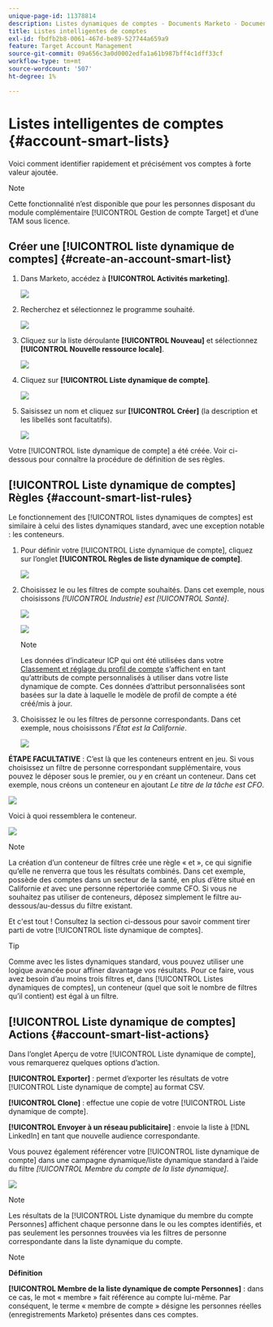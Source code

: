 ```yaml
---
unique-page-id: 11378814
description: Listes dynamiques de comptes - Documents Marketo - Documentation du produit
title: Listes intelligentes de comptes
exl-id: fbdfb2b8-0061-467d-be89-527744a659a9
feature: Target Account Management
source-git-commit: 09a656c3a0d0002edfa1a61b987bff4c1dff33cf
workflow-type: tm+mt
source-wordcount: '507'
ht-degree: 1%

---
```


# Listes intelligentes de comptes {#account-smart-lists}

Voici comment identifier rapidement et précisément vos comptes à forte valeur ajoutée.

>[!NOTE]
>
>Cette fonctionnalité n’est disponible que pour les personnes disposant du module complémentaire [!UICONTROL Gestion de compte Target] et d’une TAM sous licence.

## Créer une [!UICONTROL liste dynamique de comptes] {#create-an-account-smart-list}

1. Dans Marketo, accédez à **[!UICONTROL Activités marketing]**.

   ![](assets/account-smart-lists-1.png)

1. Recherchez et sélectionnez le programme souhaité.

   ![](assets/account-smart-lists-2.png)

1. Cliquez sur la liste déroulante **[!UICONTROL Nouveau]** et sélectionnez **[!UICONTROL Nouvelle ressource locale]**.

   ![](assets/account-smart-lists-3.png)

1. Cliquez sur **[!UICONTROL Liste dynamique de compte]**.

   ![](assets/account-smart-lists-4.png)

1. Saisissez un nom et cliquez sur **[!UICONTROL Créer]** (la description et les libellés sont facultatifs).

   ![](assets/account-smart-lists-5.png)

Votre [!UICONTROL liste dynamique de compte] a été créée. Voir ci-dessous pour connaître la procédure de définition de ses règles.

## [!UICONTROL Liste dynamique de comptes] Règles {#account-smart-list-rules}

Le fonctionnement des [!UICONTROL listes dynamiques de comptes] est similaire à celui des listes dynamiques standard, avec une exception notable : les conteneurs.

1. Pour définir votre [!UICONTROL Liste dynamique de compte], cliquez sur l’onglet **[!UICONTROL Règles de liste dynamique de compte]**.

   ![](assets/account-smart-lists-6.png)

1. Choisissez le ou les filtres de compte souhaités. Dans cet exemple, nous choisissons _[!UICONTROL Industrie] est [!UICONTROL Santé]_.

   ![](assets/account-smart-lists-7.png)

   ![](assets/account-smart-lists-8.png)

   >[!NOTE]
   >
   >Les données d’indicateur ICP qui ont été utilisées dans votre [Classement et réglage du profil de compte](/help/marketo/product-docs/target-account-management/account-profiling/account-profiling-ranking-and-tuning.md) s’affichent en tant qu’attributs de compte personnalisés à utiliser dans votre liste dynamique de compte. Ces données d’attribut personnalisées sont basées sur la date à laquelle le modèle de profil de compte a été créé/mis à jour.

1. Choisissez le ou les filtres de personne correspondants. Dans cet exemple, nous choisissons _l’État est la Californie_.

   ![](assets/account-smart-lists-9.png)

**ÉTAPE FACULTATIVE** : C’est là que les conteneurs entrent en jeu. Si vous choisissez un filtre de personne correspondant supplémentaire, vous pouvez le déposer sous le premier, ou _y_ en créant un conteneur. Dans cet exemple, nous créons un conteneur en ajoutant _Le titre de la tâche est CFO_.

![](assets/account-smart-lists-10.png)

Voici à quoi ressemblera le conteneur.

![](assets/account-smart-lists-11.png)

>[!NOTE]
>
>La création d’un conteneur de filtres crée une règle « et », ce qui signifie qu’elle ne renverra que tous les résultats combinés. Dans cet exemple, possède des comptes dans un secteur de la santé, en plus d’être situé en Californie _et_ avec une personne répertoriée comme CFO. Si vous ne souhaitez pas utiliser de conteneurs, déposez simplement le filtre au-dessous/au-dessus du filtre existant.

Et c&#39;est tout ! Consultez la section ci-dessous pour savoir comment tirer parti de votre [!UICONTROL liste dynamique de comptes].

>[!TIP]
>
>Comme avec les listes dynamiques standard, vous pouvez utiliser une logique avancée pour affiner davantage vos résultats. Pour ce faire, vous avez besoin d’au moins trois filtres et, dans [!UICONTROL Listes dynamiques de comptes], un conteneur (quel que soit le nombre de filtres qu’il contient) est égal à un filtre.

## [!UICONTROL Liste dynamique de comptes] Actions {#account-smart-list-actions}

Dans l’onglet Aperçu de votre [!UICONTROL Liste dynamique de compte], vous remarquerez quelques options d’action.

**[!UICONTROL Exporter]** : permet d’exporter les résultats de votre [!UICONTROL Liste dynamique de compte] au format CSV.

**[!UICONTROL Clone]** : effectue une copie de votre [!UICONTROL Liste dynamique de compte].

**[!UICONTROL Envoyer à un réseau publicitaire]** : envoie la liste à [!DNL LinkedIn] en tant que nouvelle audience correspondante.

Vous pouvez également référencer votre [!UICONTROL liste dynamique de compte] dans une campagne dynamique/liste dynamique standard à l’aide du filtre _[!UICONTROL Membre du compte de la liste dynamique]_.

![](assets/account-smart-lists-12.png)

>[!NOTE]
>
>Les résultats de la [!UICONTROL Liste dynamique du membre du compte Personnes] affichent chaque personne dans le ou les comptes identifiés, et pas seulement les personnes trouvées via les filtres de personne correspondante dans la liste dynamique du compte.

>[!NOTE]
>
>**Définition**
>
>**[!UICONTROL Membre de la liste dynamique de compte Personnes]** : dans ce cas, le mot « membre » fait référence au compte lui-même. Par conséquent, le terme « membre de compte » désigne les personnes réelles (enregistrements Marketo) présentes dans ces comptes.
